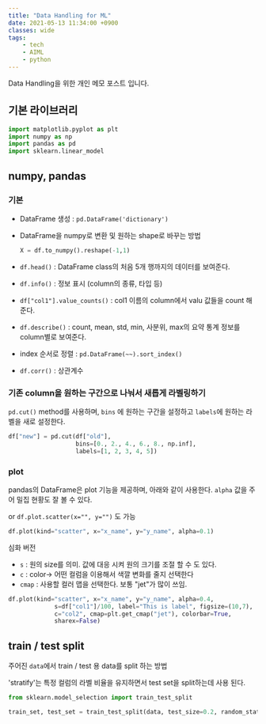 ```yaml
---
title: "Data Handling for ML"
date: 2021-05-13 11:34:00 +0900
classes: wide
tags:
    - tech
    - AIML
    - python
---
```


Data Handling을 위한 개인 메모 포스트 입니다.

## 기본 라이브러리

```python
import matplotlib.pyplot as plt
import numpy as np
import pandas as pd
import sklearn.linear_model
```

## numpy, pandas

### 기본

- DataFrame 생성 : `pd.DataFrame('dictionary')`
- DataFrame을 numpy로 변환 및 원하는 shape로 바꾸는 방법

    ```python
    X = df.to_numpy().reshape(-1,1)
    ```
- `df.head()` : DataFrame class의 처음 5개 행까지의 데이터를 보여준다.
- `df.info()` : 정보 표시 (column의 종류, 타입 등)
- `df["col1"].value_counts()` : col1 이름의 column에서 valu 값들을 count 해준다.
- `df.describe()` : count, mean, std, min, 사분위, max의 요약 통계 정보를 column별로 보여준다.
- index 순서로 정렬 : `pd.DataFrame(~~).sort_index()`
- `df.corr()` : 상관계수

### 기존 column을 원하는 구간으로 나눠서 새롭게 라벨링하기

`pd.cut()` method를 사용하며, `bins` 에 원하는 구간을 설정하고 `labels`에 원하는 라벨을 새로 설정한다.

```python
df["new"] = pd.cut(df["old"],
                   bins=[0., 2., 4., 6., 8., np.inf],
                   labels=[1, 2, 3, 4, 5])
```

### plot

pandas의 DataFrame은 plot 기능을 제공하며, 아래와 같이 사용한다. `alpha` 값을 주어 밀집 현황도 잘 볼 수 있다.

or `df.plot.scatter(x="", y="")` 도 가능

```python
df.plot(kind="scatter", x="x_name", y="y_name", alpha=0.1)
```

심화 버전

- `s` : 원의 size를 의미. 값에 대응 시켜 원의 크기를 조절 할 수 도 있다.
- `c` : color-> 어떤 컬럼을 이용해서 색깔 변화를 줄지 선택한다
- `cmap` : 사용할 컬러 맵을 선택한다. 보통 "jet"가 많이 쓰임.

```python
df.plot(kind="scatter", x="x_name", y="y_name", alpha=0.4,
             s=df["col1"]/100, label="This is label", figsize=(10,7),
             c="col2", cmap=plt.get_cmap("jet"), colorbar=True,
             sharex=False)
 ```

## train / test split

주어진 `data`에서 train / test 용 data를 split 하는 방법

'stratify'는 특정 컬럼의 라벨 비율을 유지하면서 test set을 split하는데 사용 된다.

```python
from sklearn.model_selection import train_test_split

train_set, test_set = train_test_split(data, test_size=0.2, random_state=42, stratify=df["target"])
```
